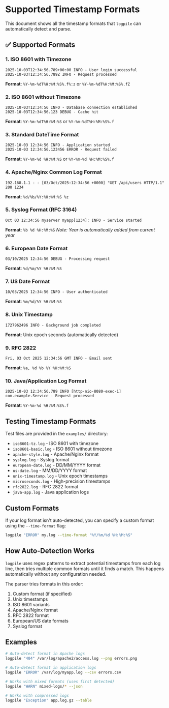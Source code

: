 # Supported Timestamp Formats

This document shows all the timestamp formats that `logpile` can automatically detect and parse.

## ✅ Supported Formats

### 1. ISO 8601 with Timezone
```
2025-10-03T12:34:56.789+00:00 INFO - User login successful
2025-10-03T12:34:56.789Z INFO - Request processed
```
**Format**: `%Y-%m-%dT%H:%M:%S%.f%:z` or `%Y-%m-%dT%H:%M:%S%.fZ`

### 2. ISO 8601 without Timezone
```
2025-10-03T12:34:56 INFO - Database connection established
2025-10-03T12:34:56.123 DEBUG - Cache hit
```
**Format**: `%Y-%m-%dT%H:%M:%S` or `%Y-%m-%dT%H:%M:%S%.f`

### 3. Standard DateTime Format
```
2025-10-03 12:34:56 INFO - Application started
2025-10-03 12:34:56.123456 ERROR - Request failed
```
**Format**: `%Y-%m-%d %H:%M:%S` or `%Y-%m-%d %H:%M:%S%.f`

### 4. Apache/Nginx Common Log Format
```
192.168.1.1 - - [03/Oct/2025:12:34:56 +0000] "GET /api/users HTTP/1.1" 200 1234
```
**Format**: `%d/%b/%Y:%H:%M:%S %z`

### 5. Syslog Format (RFC 3164)
```
Oct 03 12:34:56 myserver myapp[1234]: INFO - Service started
```
**Format**: `%b %d %H:%M:%S`
*Note: Year is automatically added from current year*

### 6. European Date Format
```
03/10/2025 12:34:56 DEBUG - Processing request
```
**Format**: `%d/%m/%Y %H:%M:%S`

### 7. US Date Format
```
10/03/2025 12:34:56 INFO - User authenticated
```
**Format**: `%m/%d/%Y %H:%M:%S`

### 8. Unix Timestamp
```
1727962496 INFO - Background job completed
```
**Format**: Unix epoch seconds (automatically detected)

### 9. RFC 2822
```
Fri, 03 Oct 2025 12:34:56 GMT INFO - Email sent
```
**Format**: `%a, %d %b %Y %H:%M:%S`

### 10. Java/Application Log Format
```
2025-10-03 12:34:56.789 INFO [http-nio-8080-exec-1] com.example.Service - Request processed
```
**Format**: `%Y-%m-%d %H:%M:%S%.f`

## Testing Timestamp Formats

Test files are provided in the `examples/` directory:

- `iso8601-tz.log` - ISO 8601 with timezone
- `iso8601-basic.log` - ISO 8601 without timezone
- `apache-style.log` - Apache/Nginx format
- `syslog.log` - Syslog format
- `european-date.log` - DD/MM/YYYY format
- `us-date.log` - MM/DD/YYYY format
- `unix-timestamp.log` - Unix epoch timestamps
- `microseconds.log` - High-precision timestamps
- `rfc2822.log` - RFC 2822 format
- `java-app.log` - Java application logs

## Custom Formats

If your log format isn't auto-detected, you can specify a custom format using the `--time-format` flag:

```bash
logpile "ERROR" my.log --time-format "%Y/%m/%d %H:%M:%S"
```

## How Auto-Detection Works

`logpile` uses regex patterns to extract potential timestamps from each log line, then tries multiple common formats until it finds a match. This happens automatically without any configuration needed.

The parser tries formats in this order:
1. Custom format (if specified)
2. Unix timestamps
3. ISO 8601 variants
4. Apache/Nginx format
5. RFC 2822 format
6. European/US date formats
7. Syslog format

## Examples

```bash
# Auto-detect format in Apache logs
logpile "404" /var/log/apache2/access.log --png errors.png

# Auto-detect format in application logs
logpile "ERROR" /var/log/myapp.log --csv errors.csv

# Works with mixed formats (uses first detected)
logpile "WARN" mixed-logs/* --json

# Works with compressed logs
logpile "Exception" app.log.gz --table
```

